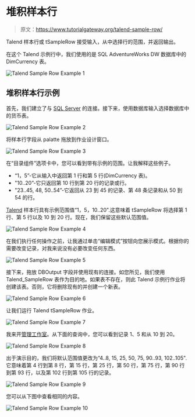 # 堆积样本行

> 原文：<https://www.tutorialgateway.org/talend-sample-row/>

Talend 样本行或 tSampleRow 接受输入，从中选择行的范围，并返回输出。

在这个 Talend 示例行中，我们使用的是 SQL AdventureWorks DW 数据库中的 DimCurrency 表。

![Talend Sample Row Example 1](img/84a6b8866fc3422b23aad936918a583b.png)

## 堆积样本行示例

首先，我们建立了与 [SQL Server](https://www.tutorialgateway.org/sql/) 的连接。接下来，使用数据库输入选择数据库中的货币表。

![Talend Sample Row Example 2](img/a669dc4e71e7f230ecdb4a8cad02346b.png)

将样本行字段从 palatte 拖放到作业设计窗口。

![Talend Sample Row Example 3](img/b8aa3f91bc3ecf6a4fd7d2a9d87e2141.png)

在“目录组件”选项卡中，您可以看到带有示例的范围。让我解释这些例子。

*   “1，5”-它从输入中返回第 1 行和第 5 行(DimCurrency 表)。
*   "10..20”-它只返回第 10 行到第 20 行的记录或行。
*   "23..45, 48, 50..54”-它返回从 23 到 45 的记录、第 48 条记录和从 50 到 54 的行。

[Talend](https://www.tutorialgateway.org/talend-tutorial/) 样本行具有示例范围值“1，5，10..20".这意味着 tSampleRow 将选择第 1 行、第 5 行以及 10 到 20 行。现在，我们保留这些默认范围值。

![Talend Sample Row Example 4](img/12d174a849bf341a771842e9277cd18b.png)

在我们执行任何操作之前，让我通过单击“编辑模式”按钮向您展示模式。根据你的需要改变记录，对我来说没有必要改变任何东西。

![Talend Sample Row Example 5](img/4668d07674fdb34f9a22db95b6ab183a.png)

接下来，拖放 DBOutput 字段并使用现有的连接。如您所见，我们使用 Talend_SampleRow 表作为目的地。如果表不存在，则此 Talend 示例行作业将创建该表。否则，它将删除现有的并创建一个新表。

![Talend Sample Row Example 6](img/169536e529a6abc7da092f4c24d3815d.png)

让我们运行 Talend tSampleRow 作业。

![Talend Sample Row Example 7](img/6be390a8c7d6c9c4567944271512bb6a.png)

我来开[管理工作室](https://www.tutorialgateway.org/sql-server-management-studio/)。从下面的查询中，您可以看到记录 1、5 和从 10 到 20。

![Talend Sample Row Example 8](img/68462f224216ee2240c505b15e7319c6.png)

出于演示目的，我们将默认范围值更改为“4..8, 15, 25, 50, 75, 90..93, 102..105".它意味着第 4 行到第 8 行，第 15 行，第 25 行，第 50 行，第 75 行，第 90 行到第 93 行，以及第 102 行到第 105 行的记录。

![Talend Sample Row Example 9](img/5e49c96129c68ae788bd8fc966aa7f52.png)

您可以从下图中查看相同的内容。

![Talend Sample Row Example 10](img/e652264a68c2e683f6ff8e7a279e4598.png)